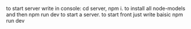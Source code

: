 to start server write in console: cd server, npm i. to install all node-models and then npm run dev to start a server.
to start front just write baisic npm run dev

